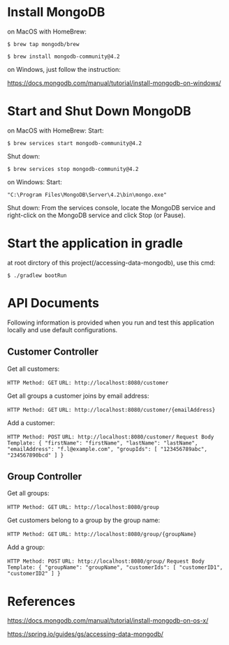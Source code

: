 # Install MongoDB
on MacOS with HomeBrew:

`
$ brew tap mongodb/brew
`

`
$ brew install mongodb-community@4.2
`

on Windows, just follow the instruction:

https://docs.mongodb.com/manual/tutorial/install-mongodb-on-windows/

# Start and Shut Down MongoDB
on MacOS with HomeBrew:
Start:

`
$ brew services start mongodb-community@4.2
`

Shut down:

`
$ brew services stop mongodb-community@4.2
`

on Windows:
Start:

`
"C:\Program Files\MongoDB\Server\4.2\bin\mongo.exe"
`

Shut down:
From the services console, locate the MongoDB service and right-click on the MongoDB service and click Stop (or Pause).

# Start the application in gradle
at root dirctory of this project(/accessing-data-mongodb), use this cmd:

`
$ ./gradlew bootRun
`

# API Documents
Following information is provided when you run and test this application locally and use default configurations.

## Customer Controller

Get all customers:

`
HTTP Method: GET
`
`
URL: http://localhost:8080/customer
`

Get all groups a customer joins by email address:

`
HTTP Method: GET
`
`
URL: http://localhost:8080/customer/{emailAddress}
`

Add a customer:

`
HTTP Method: POST
`
`
URL: http://localhost:8080/customer/
`
`
Request Body Template:
{
	"firstName": "firstName",
	"lastName": "lastName",
	"emailAddress": "f.l@example.com",
	"groupIds": [
		"123456789abc",
		"234567890bcd"
	]
}
`

## Group Controller

Get all groups:

`
HTTP Method: GET
`
`
URL: http://localhost:8080/group
`

Get customers belong to a group by the group name:

`
HTTP Method: GET
`
`
URL: http://localhost:8080/group/{groupName}
`

Add a group:

`
HTTP Method: POST
`
`
URL: http://localhost:8080/group/
`
`
Request Body Template:
{
	"groupName": "groupName",
	"customerIds": [
		"customerID1",
		"customerID2"
	]
}
`

# References

https://docs.mongodb.com/manual/tutorial/install-mongodb-on-os-x/

https://spring.io/guides/gs/accessing-data-mongodb/

